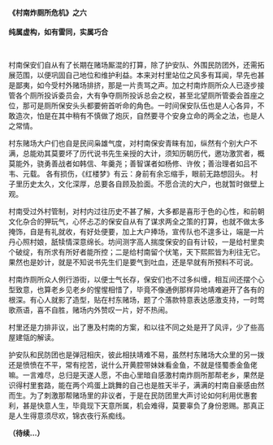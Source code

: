 #### 《村南炸厕所危机》之六

**纯属虚构，如有雷同，实属巧合**

​     

​        村南保安们自从有了长期在赌场厮混的打算，除了护安队、外围民防团外，还需拓展范围，以便巩固自己地位和维护利益。本来对村里站位之风多有耳闻，早先也甚是鄙夷，如今受村外赌场排挤，那是一片责骂之声。加之村南炸厕所众人已逐步接管各个厕所投诉委员会，大有争夺厕所投诉总会之权，甚至北望厕所管委会首座之位，那可是厕所保安头头都要俯首听命的角色。一时间保安队伍也是人心各异，不敢造次，怕是在其中稍有不慎做了炮灰，自然要寻个安身立命的两全之法，也是人之常情。

​        村东赌场大户们也自是民间枭雄气度，对村南保安青睐有加，纵然有个别大户不满，总能劝其莫要坏了历代说书先生亲授的大计，须知历朝历代，邀功激赏者，概莫能外，骁勇善战者如韩信、年羹尧；善智谋者如杨修、许攸；善治理者如吕不韦、元载。 各有损伤，《红楼梦》有云：身前有余忘缩手，眼前无路想回头。 村子里历史太久，文化深厚，总要各自顾及脸面。不愿合流的大户，也就暂时做壁上观。

​        村南受过外村管制，对村内过往历史不甚了解，大多都是喜形于色的心性，和前朝文化杂合的狎玩气，心怀忐忑的保安自从有了谋求两全之策的打算，也就不做太多掩饰，自是有礼就收，有好处便要，加上大户捧场，宣传队也不遑多让，端是一片丹心照村娘，舐犊情深意绵长。坊间测字高人揣度保安的自有计较，一是给村里卖个破绽，有所求有所好者能所控；二是给村南留个伏笔，天下熙熙皆为利往无它。果然也是妙计，就是不知说书先生们是要气到吐血，还是早就有所预料不可说。

​        村南炸厕所众人例行游街，以便士气长存，保安们也不过多纠缠，相互间还摆个心型致意，也算老乡见老乡的惺惺相惜了，毕竟不像通例那样异地靖难避开了各有的根深。有心人就影了造型，贴在村东赌场，题了个落款特意表达感激支持，一时莺歌燕语，喜不自胜，赌场内外赞叹一片，好不热闹。

​        村里还是力排非议，出了惠及村南的方案，和以往不同之处是开了风评，少了些高屋建瓴的解读。

​        护安队和民防团也是弹冠相庆，彼此相扶靖难不易，虽然村东赌场大众里的另一拨还是愤愤在不平，常有挖苦，说什么开黄腔带妹妹看金鱼，不就是怪蜀黍金鱼佬嘛。一言难尽，总归是天遂人愿，不由心里暗自感激村南炸厕所那帮老乡，果然是识得村里套路，能在两个鸡蛋上跳舞的自己也是胜天半子，满满的村南自豪感由然而生。为了刺激那帮赌场里的非议者，于是在民防团里大声讨论如何利用优惠套利，甚是快意人生，毕竟现下天意所属，机会难得，莫要辜负了身份恩赐。那真正是人生得意须尽欢，锦衣夜行系痴线。

**（待续…）**